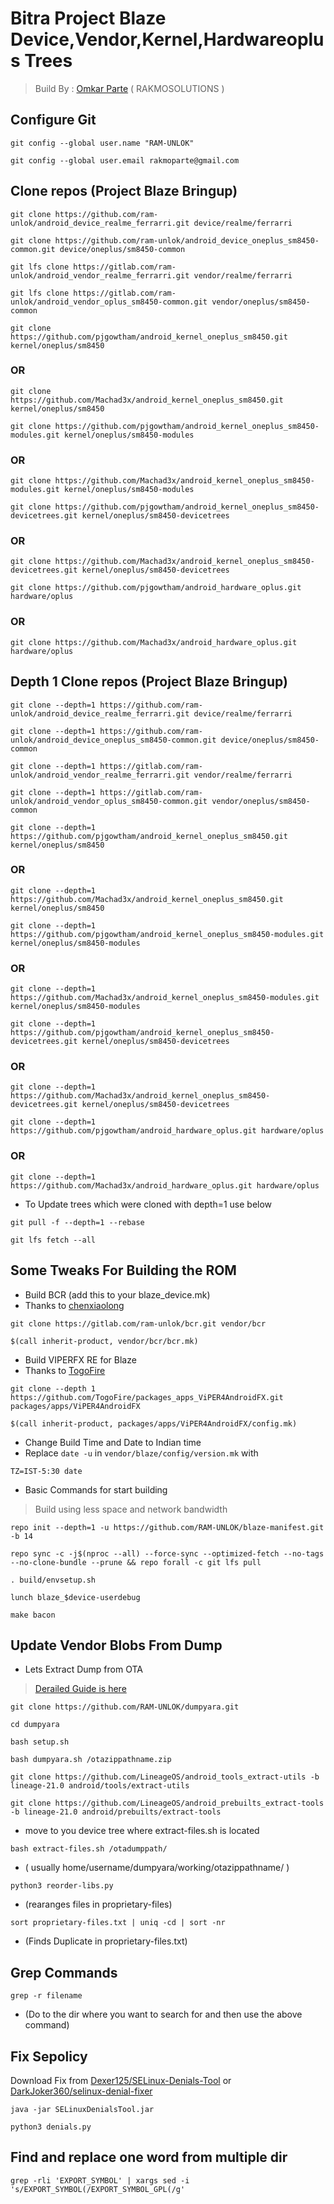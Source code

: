 #  Bitra Project Blaze Device,Vendor,Kernel,Hardwareoplus Trees

>  Build By : [Omkar Parte](https://t.me/rakmoparte) ( RAKMOSOLUTIONS )


## Configure Git

```
git config --global user.name "RAM-UNLOK"
```
```
git config --global user.email rakmoparte@gmail.com
```


## Clone repos (Project Blaze Bringup)

```
git clone https://github.com/ram-unlok/android_device_realme_ferrarri.git device/realme/ferrarri
```
```
git clone https://github.com/ram-unlok/android_device_oneplus_sm8450-common.git device/oneplus/sm8450-common
```
```
git lfs clone https://gitlab.com/ram-unlok/android_vendor_realme_ferrarri.git vendor/realme/ferrarri
```
```
git lfs clone https://gitlab.com/ram-unlok/android_vendor_oplus_sm8450-common.git vendor/oneplus/sm8450-common
```
```
git clone https://github.com/pjgowtham/android_kernel_oneplus_sm8450.git kernel/oneplus/sm8450
```
### OR 
```
git clone https://github.com/Machad3x/android_kernel_oneplus_sm8450.git kernel/oneplus/sm8450
```
```
git clone https://github.com/pjgowtham/android_kernel_oneplus_sm8450-modules.git kernel/oneplus/sm8450-modules
```
### OR 
```
git clone https://github.com/Machad3x/android_kernel_oneplus_sm8450-modules.git kernel/oneplus/sm8450-modules
```
```
git clone https://github.com/pjgowtham/android_kernel_oneplus_sm8450-devicetrees.git kernel/oneplus/sm8450-devicetrees
```
### OR 
```
git clone https://github.com/Machad3x/android_kernel_oneplus_sm8450-devicetrees.git kernel/oneplus/sm8450-devicetrees
```
```
git clone https://github.com/pjgowtham/android_hardware_oplus.git hardware/oplus
```
### OR 
```
git clone https://github.com/Machad3x/android_hardware_oplus.git hardware/oplus
```


## Depth 1 Clone repos (Project Blaze Bringup)

```
git clone --depth=1 https://github.com/ram-unlok/android_device_realme_ferrarri.git device/realme/ferrarri
```
```
git clone --depth=1 https://github.com/ram-unlok/android_device_oneplus_sm8450-common.git device/oneplus/sm8450-common
```
```
git clone --depth=1 https://gitlab.com/ram-unlok/android_vendor_realme_ferrarri.git vendor/realme/ferrarri
```
```
git clone --depth=1 https://gitlab.com/ram-unlok/android_vendor_oplus_sm8450-common.git vendor/oneplus/sm8450-common
```
```
git clone --depth=1 https://github.com/pjgowtham/android_kernel_oneplus_sm8450.git kernel/oneplus/sm8450
```
### OR 
```
git clone --depth=1 https://github.com/Machad3x/android_kernel_oneplus_sm8450.git kernel/oneplus/sm8450
```
```
git clone --depth=1 https://github.com/pjgowtham/android_kernel_oneplus_sm8450-modules.git kernel/oneplus/sm8450-modules
```
### OR 
```
git clone --depth=1 https://github.com/Machad3x/android_kernel_oneplus_sm8450-modules.git kernel/oneplus/sm8450-modules
```
```
git clone --depth=1 https://github.com/pjgowtham/android_kernel_oneplus_sm8450-devicetrees.git kernel/oneplus/sm8450-devicetrees
```
### OR 
```
git clone --depth=1 https://github.com/Machad3x/android_kernel_oneplus_sm8450-devicetrees.git kernel/oneplus/sm8450-devicetrees
```
```
git clone --depth=1 https://github.com/pjgowtham/android_hardware_oplus.git hardware/oplus
```
### OR 
```
git clone --depth=1 https://github.com/Machad3x/android_hardware_oplus.git hardware/oplus
```

- To Update trees which were cloned with depth=1 use below

```
git pull -f --depth=1 --rebase
```
```
git lfs fetch --all
```


## Some Tweaks For Building the ROM

- Build BCR (add this to your blaze_device.mk)
- Thanks to [chenxiaolong](https://github.com/chenxiaolong)

```
git clone https://gitlab.com/ram-unlok/bcr.git vendor/bcr
```
```
$(call inherit-product, vendor/bcr/bcr.mk)
```

- Build VIPERFX RE for Blaze
- Thanks to [TogoFire](https://github.com/TogoFire)

```
git clone --depth 1 https://github.com/TogoFire/packages_apps_ViPER4AndroidFX.git packages/apps/ViPER4AndroidFX
```
```
$(call inherit-product, packages/apps/ViPER4AndroidFX/config.mk)
```

- Change Build Time and Date to Indian time
- Replace `date -u` in `vendor/blaze/config/version.mk` with

```
TZ=IST-5:30 date
```

- Basic Commands for start building

> Build using less space and network bandwidth

```
repo init --depth=1 -u https://github.com/RAM-UNLOK/blaze-manifest.git -b 14
```
```
repo sync -c -j$(nproc --all) --force-sync --optimized-fetch --no-tags --no-clone-bundle --prune && repo forall -c git lfs pull
```
```
. build/envsetup.sh
```
```
lunch blaze_$device-userdebug
```
```
make bacon
```

## Update Vendor Blobs From Dump

- Lets Extract Dump from OTA

> [Derailed Guide is here](https://baalajimaestro.me/posts/extract-vendor-2/)

```
git clone https://github.com/RAM-UNLOK/dumpyara.git
```
```
cd dumpyara
```
```
bash setup.sh
```
```
bash dumpyara.sh /otazippathname.zip
```
```
git clone https://github.com/LineageOS/android_tools_extract-utils -b lineage-21.0 android/tools/extract-utils
```
```
git clone https://github.com/LineageOS/android_prebuilts_extract-tools -b lineage-21.0 android/prebuilts/extract-tools
```

- move to you device tree where extract-files.sh is located

```
bash extract-files.sh /otadumppath/
```
- ( usually home/username/dumpyara/working/otazippathname/ )

```
python3 reorder-libs.py
```
- (rearanges files in proprietary-files)

```
sort proprietary-files.txt | uniq -cd | sort -nr
```
- (Finds Duplicate in proprietary-files.txt)


## Grep Commands

```
grep -r filename
```
- (Do to the dir where you want to search for and then use the above command)


## Fix Sepolicy

Download Fix from [Dexer125/SELinux-Denials-Tool](https://github.com/Dexer125/SELinux-Denials-Tool/releases) or [DarkJoker360/selinux-denial-fixer](https://github.com/DarkJoker360/selinux-denial-fixer.git)

```
java -jar SELinuxDenialsTool.jar
```
```
python3 denials.py
```

## Find and replace one word from multiple dir

```
grep -rli 'EXPORT_SYMBOL' | xargs sed -i 's/EXPORT_SYMBOL(/EXPORT_SYMBOL_GPL(/g'
```
